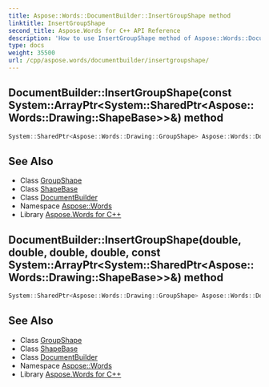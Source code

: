 ```yaml
---
title: Aspose::Words::DocumentBuilder::InsertGroupShape method
linktitle: InsertGroupShape
second_title: Aspose.Words for C++ API Reference
description: 'How to use InsertGroupShape method of Aspose::Words::DocumentBuilder class in C++.'
type: docs
weight: 35500
url: /cpp/aspose.words/documentbuilder/insertgroupshape/
---
```

## DocumentBuilder::InsertGroupShape(const System::ArrayPtr\<System::SharedPtr\<Aspose::Words::Drawing::ShapeBase\>\>\&) method




```cpp
System::SharedPtr<Aspose::Words::Drawing::GroupShape> Aspose::Words::DocumentBuilder::InsertGroupShape(const System::ArrayPtr<System::SharedPtr<Aspose::Words::Drawing::ShapeBase>> &shapes)
```

## See Also

* Class [GroupShape](../../../aspose.words.drawing/groupshape/)
* Class [ShapeBase](../../../aspose.words.drawing/shapebase/)
* Class [DocumentBuilder](../)
* Namespace [Aspose::Words](../../)
* Library [Aspose.Words for C++](../../../)
## DocumentBuilder::InsertGroupShape(double, double, double, double, const System::ArrayPtr\<System::SharedPtr\<Aspose::Words::Drawing::ShapeBase\>\>\&) method




```cpp
System::SharedPtr<Aspose::Words::Drawing::GroupShape> Aspose::Words::DocumentBuilder::InsertGroupShape(double left, double top, double width, double height, const System::ArrayPtr<System::SharedPtr<Aspose::Words::Drawing::ShapeBase>> &shapes)
```

## See Also

* Class [GroupShape](../../../aspose.words.drawing/groupshape/)
* Class [ShapeBase](../../../aspose.words.drawing/shapebase/)
* Class [DocumentBuilder](../)
* Namespace [Aspose::Words](../../)
* Library [Aspose.Words for C++](../../../)
